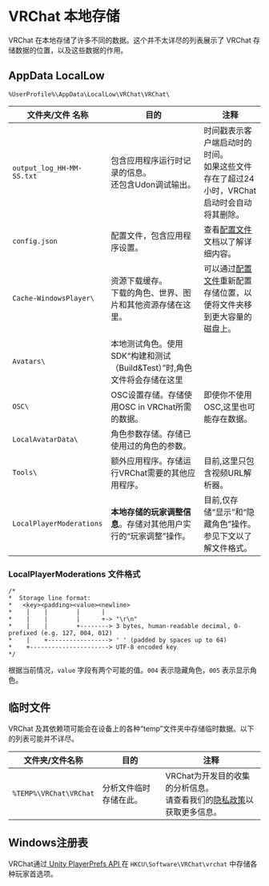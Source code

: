 # VRChat 本地存储

VRChat 在本地存储了许多不同的数据。这个并不太详尽的列表展示了 VRChat 存储数据的位置，以及这些数据的作用。

## AppData LocalLow

`%UserProfile%\AppData\LocalLow\VRChat\VRChat\`

文件夹/文件 名称 | 目的 | 注释
-- | -- | --
`output_log_HH-MM-SS.txt` | 包含应用程序运行时记录的信息。<br>还包含Udon调试输出。 | 时间戳表示客户端启动时的时间。<br>如果这些文件存在了超过24小时，VRChat启动时会自动将其删除。
`config.json` | 配置文件，包含应用程序设置。 | 查看[配置文件](./configuration-file.md)文档以了解详细内容。
`Cache-WindowsPlayer\` | 资源下载缓存。<br>下载的角色、世界、图片和其他资源存储在这里。 | 可以通过[配置文件](./configuration-file.md)重新配置存储位置，以便将文件夹移到更大容量的磁盘上。
`Avatars\` | 本地测试角色。使用SDK“构建和测试（Build\&Test）”时,角色文件将会存储在这里
`OSC\` | OSC设置存储。存储使用OSC in VRChat所需的数据。 | 即使你不使用OSC,这里也可能存在数据。
`LocalAvatarData\` | 角色参数存储。存储已使用过的角色的参数。
`Tools\` | 额外应用程序。存储运行VRChat需要的其他应用程序。 | 目前,这里只包含视频URL解析器。
`LocalPlayerModerations` | **本地存储的玩家调整信息**。存储对其他用户实行的“玩家调整”操作。 | 目前,仅存储“显示”和“隐藏角色”操作。<br>参见下文以了解文件格式。

### LocalPlayerModerations 文件格式

```LocalPlayerModerations File Format
/*
*  Storage line format:
*   <key><padding><value><newline>
*    |    |        |      |
*    |    |        |      +-> "\r\n"
*    |    |        +--------> 3 bytes, human-readable decimal, 0-prefixed (e.g. 127, 004, 012)
*    |    +-----------------> ' ' (padded by spaces up to 64)
*    +----------------------> UTF-8 encoded key
*/
```

根据当前情况，`value` 字段有两个可能的值。`004` 表示隐藏角色，`005` 表示显示角色。

## 临时文件

VRChat 及其依赖项可能会在设备上的各种“temp”文件夹中存储临时数据。以下的列表可能并不详尽。

文件夹/文件名称 | 目的 | 注释
-- | -- | --
`%TEMP%\VRChat\VRChat` | 分析文件临时存储在此。 | VRChat为开发目的收集的分析信息。<br>请查看我们的[隐私政策](https://hello.vrchat.com/privacy)以获取更多信息。

## Windows注册表

VRChat通过[ Unity PlayerPrefs API ](https://docs.unity3d.com/2019.4/Documentation/ScriptReference/PlayerPrefs.html)在 `HKCU\Software\VRChat\vrchat` 中存储各种玩家首选项。

